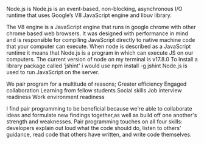 Node.js is Node.js is an event-based, non-blocking, asynchronous I/O runtime that uses Google’s V8 JavaScript engine and libuv library.

The V8 engine is a JavaScript engine that runs in google chrome with other chrome based web browsers.
It was designed with performance in mind and is responsible for compiling JavaScript directly to native machine code that your computer can execute. 
When node is described as a JavaScript runtime it means that Node.js is a program in which can execute JS on our computers.
The current version of node on my terminal is v17.8.0
To Install a library package called 'jshint' i would use npm install -g jshint
Node.js is used to run JavaScript on the server.

We pair program for a multitude of reasons;
Greater efficiency
Engaged collaboration
Learning from fellow students
Social skills
Job interview readiness
Work environment readiness

I find pair programming to be beneficial because we're able to collaborate ideas and formulate new findings together,as well as build off one another's strength and weaknesses.
Pair programming touches on all four skills: developers explain out loud what the code should do, listen to others’ guidance, read code that others have written, and write code themselves.
